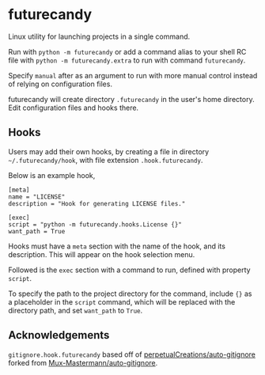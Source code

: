 # futurecandy
Linux utility for launching projects in a single command.

Run with `python -m futurecandy` or add a command alias to your shell RC file with `python -m futurecandy.extra` to run with command `futurecandy`.

Specify `manual` after as an argument to run with more manual control instead of relying on configuration files.

futurecandy will create directory `.futurecandy` in the user's home directory.
Edit configuration files and hooks there.

## Hooks
Users may add their own hooks, by creating a file in directory `~/.futurecandy/hook`, with file extension `.hook.futurecandy`.

Below is an example hook,
```
[meta]
name = "LICENSE"
description = "Hook for generating LICENSE files."

[exec]
script = "python -m futurecandy.hooks.License {}"
want_path = True
```

Hooks must have a `meta` section with the name of the hook, and its description.
This will appear on the hook selection menu.

Followed is the `exec` section with a command to run, defined with property `script`.

To specify the path to the project directory for the command, include `{}` as a placeholder in the `script` command, which will be replaced with the directory path, and set `want_path` to `True`.

## Acknowledgements
`gitignore.hook.futurecandy` based off of [perpetualCreations/auto-gitignore](https://github.com/perpetualCreations/auto-gitignore) forked from [Mux-Mastermann/auto-gitignore](https://github.com/Mux-Mastermann/auto-gitignore).
